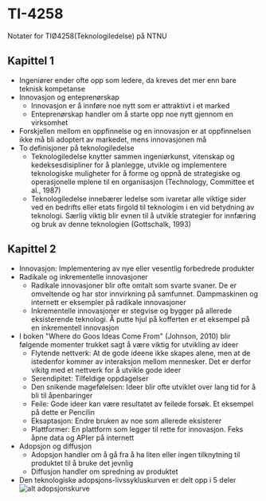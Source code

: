 # TI-4258
Notater for TIØ4258(Teknologiledelse) på NTNU

## Kapittel 1

* Ingeniører ender ofte opp som ledere, da kreves det mer enn bare teknisk kompetanse
* Innovasjon og enteprenørskap
  * Innovasjon er å innføre noe nytt som er attraktivt i et marked
  * Enteprenørskap handler om å starte opp noe nytt gjennom en virksomhet
* Forskjellen mellom en oppfinnelse og en innovasjon er at oppfinnelsen ikke må bli adoptert av markedet, mens innovasjonen må
* To definisjoner på teknologiledelse
  * Teknologiledelse knytter sammen ingeniørkunst, vitenskap og kedeksesdisipliner for å planlegge, utvikle og implementere teknologiske muligheter for å forme og oppnå de strategiske og operasjonelle mplene til en organisasjon (Technology, Committee et al., 1987)
  * Teknologiledelse innebærer ledelse som ivaretar alle viktige sider ved en bedrifts eller etats firgold til teknologim i en vid betydning av teknologi. Særlig viktig blir evnen til å utvikle strategier for innfæring og bruk av denne teknologien (Gottschalk, 1993)

## Kapittel 2

* Innovasjon: Implementering av nye eller vesentlig forbedrede produkter
* Radikale og inkrementelle innovasjoner
  * Radikale innovasjoner blir ofte omtalt som svarte svaner. De er omveltende og har stor innvirkning på samfunnet. Dampmaskinen og internett er eksempler på radikale innovasjoner
  * Inkrementelle innovasjoner er stegvise og bygger på allerede eksisterende teknologi. Å putte hjul på kofferten er et eksempel på en inkrementell innovasjon
* I boken "Where do Goos Ideas Come From" (Johnson, 2010) blir følgende momenter trukket sagt å være viktig for utvikling av ideer
  * Flytende nettverk: At de gode ideene ikke skapes alene, men at de istedenfor kommer av interaksjon mellom mennesker. Det er derfor vikitg med et nettverk for å utvikle gode ideer
  * Serendipitet: Tilfeldige oppdagelser
  * Den snikende magefølelsen: Ideer blir ofte utviklet over lang tid for å bli til åpenbaringer
  * Feile: Gode ideer kan være resultatet av feilede forsøk. Et eksempel på dette er Pencilin
  * Eksaptasjon: Endre bruken av noe som allerede eksisterer
  * Plattformer: En plattform som legger til rette for innovasjon. Feks åpne data og APIer på internett
* Adopsjon og diffusjon
  * Adopsjon handler om å gå fra å ha liten eller ingen tilknytning til produktet til å bruke det jevnlig
  * Diffusjon handler om spredning av produktet
* Den teknologiske adopsjons-livssykluskurven er delt opp i 5 deler
![alt adopsjonskurve](http://i1.wp.com/joshuafischer.com/wp-content/uploads/2016/02/TechnologyAdoptionLifecycle.jpg)
